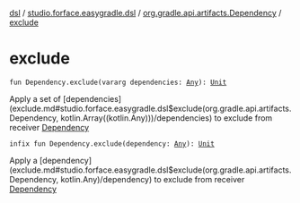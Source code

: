 [dsl](../../index.md) / [studio.forface.easygradle.dsl](../index.md) / [org.gradle.api.artifacts.Dependency](index.md) / [exclude](./exclude.md)

# exclude

`fun Dependency.exclude(vararg dependencies: `[`Any`](https://kotlinlang.org/api/latest/jvm/stdlib/kotlin/-any/index.html)`): `[`Unit`](https://kotlinlang.org/api/latest/jvm/stdlib/kotlin/-unit/index.html)

Apply a set of [dependencies](exclude.md#studio.forface.easygradle.dsl$exclude(org.gradle.api.artifacts.Dependency, kotlin.Array((kotlin.Any)))/dependencies) to exclude from receiver [Dependency](#)

`infix fun Dependency.exclude(dependency: `[`Any`](https://kotlinlang.org/api/latest/jvm/stdlib/kotlin/-any/index.html)`): `[`Unit`](https://kotlinlang.org/api/latest/jvm/stdlib/kotlin/-unit/index.html)

Apply a [dependency](exclude.md#studio.forface.easygradle.dsl$exclude(org.gradle.api.artifacts.Dependency, kotlin.Any)/dependency) to exclude from receiver [Dependency](#)

